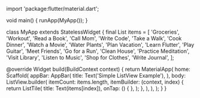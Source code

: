 import 'package:flutter/material.dart';

void main() {
  runApp(MyApp());
}

class MyApp extends StatelessWidget {
  final List<String> items = [
    'Groceries',
    'Workout',
    'Read a Book',
    'Call Mom',
    'Write Code',
    'Take a Walk',
    'Cook Dinner',
    'Watch a Movie',
    'Water Plants',
    'Plan Vacation',
    'Learn Flutter',
    'Play Guitar',
    'Meet Friends',
    'Go for a Run',
    'Clean House',
    'Practice Meditation',
    'Visit Library',
    'Listen to Music',
    'Shop for Clothes',
    'Write Journal',
  ];

  @override
  Widget build(BuildContext context) {
    return MaterialApp(
      home: Scaffold(
        appBar: AppBar(
          title: Text('Simple ListView Example'),
        ),
        body: ListView.builder(
          itemCount: items.length,
          itemBuilder: (context, index) {
            return ListTile(
              title: Text(items[index]),
              onTap: () {
              },
            );
          },
        ),
      ),
    );
  }
}
